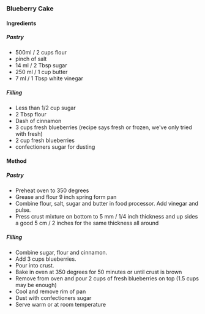 ### Blueberry Cake

#### Ingredients
##### Pastry
- 500ml / 2 cups flour
- pinch of salt
- 14 ml / 2 Tbsp sugar
- 250 ml / 1 cup butter
- 7 ml / 1 Tbsp white vinegar

##### Filling
- Less than 1/2 cup sugar
- 2 Tbsp flour
- Dash of cinnamon
- 3 cups fresh blueberries (recipe says fresh or frozen, we've only tried with fresh)
- 2 cup fresh blueberries 
- confectioners sugar for dusting

#### Method
##### Pastry
- Preheat oven to 350 degrees
- Grease and flour 9 inch spring form pan
- Combine flour, salt, sugar and butter in food processor. Add vinegar and pulse.
- Press crust mixture on bottom to 5 mm / 1/4 inch thickness and up sides a good 5 cm / 2 inches for the same thickness all around

##### Filling
- Combine sugar, flour and cinnamon. 
- Add 3 cups blueberries.
- Pour into crust. 
- Bake in oven at 350 degrees for 50 minutes or until crust is brown
- Remove from oven and pour 2 cups of fresh blueberries on top (1.5 cups may be enough)
- Cool and remove rim of pan
- Dust with confectioners sugar
- Serve warm or at room temperature
